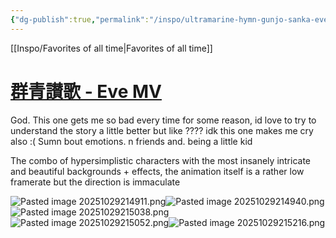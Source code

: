 ```yaml
---
{"dg-publish":true,"permalink":"/inspo/ultramarine-hymn-gunjo-sanka-eve-mv/"}
---
```


[[Inspo/Favorites of all time\|Favorites of all time]]
# [群青讃歌 - Eve MV](https://www.youtube.com/watch?v=sgZjbk9eH6g)

God. This one gets me so bad every time for some reason, id love to try to understand the story a little better but like ???? idk this one makes me cry also :(
Sumn bout emotions. n friends and. being a little kid

The combo of hypersimplistic characters with the most insanely intricate and beautiful backgrounds + effects, the animation itself is a rather low framerate but the direction is immaculate

![Pasted image 20251029214911.png](/img/user/Untitled/Pasted%20image%2020251029214911.png)![Pasted image 20251029214940.png](/img/user/Untitled/Pasted%20image%2020251029214940.png)![Pasted image 20251029215038.png](/img/user/Untitled/Pasted%20image%2020251029215038.png)![Pasted image 20251029215052.png](/img/user/Untitled/Pasted%20image%2020251029215052.png)![Pasted image 20251029215216.png](/img/user/Untitled/Pasted%20image%2020251029215216.png)